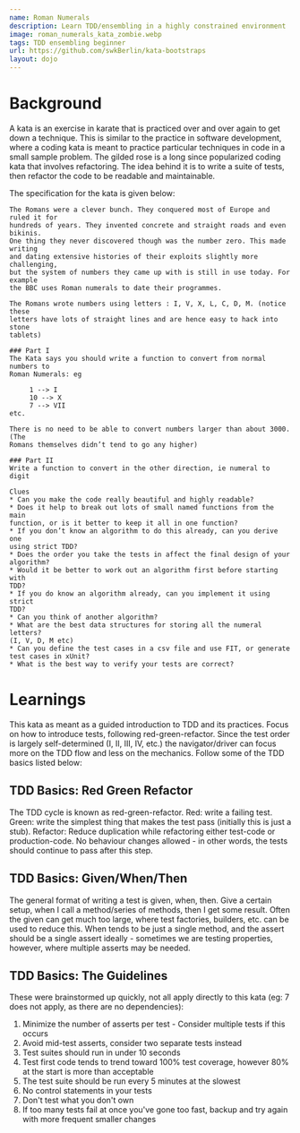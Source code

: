 ```yaml
---
name: Roman Numerals
description: Learn TDD/ensembling in a highly constrained environment
image: roman_numerals_kata_zombie.webp
tags: TDD ensembling beginner
url: https://github.com/swkBerlin/kata-bootstraps
layout: dojo
---
```


# Background


A kata is an exercise in karate that is practiced over and over again to get down a technique.
This is similar to the practice in software development, where a coding kata is meant to practice
particular techniques in code in a small sample problem. The gilded rose is a long since popularized
coding kata that involves refactoring. The idea behind it is to write a suite of tests, then refactor
the code to be readable and maintainable.

The specification for the kata is given below:
```
The Romans were a clever bunch. They conquered most of Europe and ruled it for 
hundreds of years. They invented concrete and straight roads and even bikinis. 
One thing they never discovered though was the number zero. This made writing 
and dating extensive histories of their exploits slightly more challenging, 
but the system of numbers they came up with is still in use today. For example 
the BBC uses Roman numerals to date their programmes.

The Romans wrote numbers using letters : I, V, X, L, C, D, M. (notice these 
letters have lots of straight lines and are hence easy to hack into stone 
tablets)

### Part I
The Kata says you should write a function to convert from normal numbers to 
Roman Numerals: eg

     1 --> I
     10 --> X
     7 --> VII
etc.

There is no need to be able to convert numbers larger than about 3000. (The 
Romans themselves didn’t tend to go any higher)

### Part II
Write a function to convert in the other direction, ie numeral to digit

Clues
* Can you make the code really beautiful and highly readable?
* Does it help to break out lots of small named functions from the main 
function, or is it better to keep it all in one function?  
* If you don’t know an algorithm to do this already, can you derive one 
using strict TDD?  
* Does the order you take the tests in affect the final design of your 
algorithm?  
* Would it be better to work out an algorithm first before starting with 
TDD?  
* If you do know an algorithm already, can you implement it using strict 
TDD?  
* Can you think of another algorithm?  
* What are the best data structures for storing all the numeral letters? 
(I, V, D, M etc)  
* Can you define the test cases in a csv file and use FIT, or generate 
test cases in xUnit?  
* What is the best way to verify your tests are correct?
```

# Learnings

This kata as meant as a guided introduction to TDD and its practices. Focus on how to introduce tests, following red-green-refactor.
Since the test order is largely self-determined (I, II, III, IV, etc.) the navigator/driver can focus more on the TDD flow and
less on the mechanics. Follow some of the TDD basics listed below:

## TDD Basics: Red Green Refactor
The TDD cycle is known as red-green-refactor. Red: write a failing test. Green: write the simplest thing that makes the test
pass (initially this is just a stub). Refactor: Reduce duplication while refactoring either test-code or production-code. No
behaviour changes allowed - in other words, the tests should continue to pass after this step.

## TDD Basics: Given/When/Then
The general format of writing a test is given, when, then. Give a certain setup, when I call a method/series of methods, then
I get some result. Often the given can get much too large, where test factories, builders, etc. can be used to reduce this. When
tends to be just a single method, and the assert should be a single assert ideally - sometimes we are testing properties, however,
where multiple asserts may be needed.

## TDD Basics: The Guidelines

These were brainstormed up quickly, not all apply directly to this kata (eg: 7 does not apply, as there are no dependencies):
1. Minimize the number of asserts per test - Consider multiple tests if this occurs
2. Avoid mid-test asserts, consider two separate tests instead
3. Test suites should run in under 10 seconds
4. Test first code tends to trend toward 100% test coverage, however 80% at the start is more than acceptable
5. The test suite should be run every 5 minutes at the slowest
6. No control statements in your tests
7. Don't test what you don't own
8. If too many tests fail at once you've gone too fast, backup and try again with more frequent smaller changes
